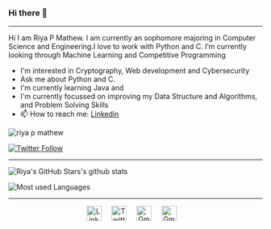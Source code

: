 ### Hi there 👋


----
Hi I am Riya P Mathew. I am currently an sophomore majoring in Computer Science and Engineering.I love to work with Python and C. I’m currently looking through Machine Learning and Competitive Programming

- I'm interested in Cryptography, Web development and Cybersecurity
- Ask me about Python and C.
- I'm currently learning Java and 
- I'm currently focussed on improving my Data Structure and Algorithms, and Problem Solving Skills
- 📫 How to reach me:  [Linkedin](https://www.linkedin.com/in/riya-p-mathew-3ab88b1a0/) 

<p align="left"> <img src="https://komarev.com/ghpvc/?username=RiyaMathew-11" alt="riya p mathew" /> </p>

[![Twitter Follow](https://img.shields.io/twitter/follow/RiyaPMathew2?style=social)](https://twitter.com/RiyaPMathew2)


----


![Riya's GitHub Stars's github stats](https://github-readme-stats.vercel.app/api?username=RiyaMathew-11&show_icons=true&hide=["issues"])

![Most used Languages](https://github-readme-stats.vercel.app/api/top-langs/?username=RiyaMathew-11&&show_icons=true)

----
<p align="center">
  <a href="https://www.linkedin.com/in/riya-p-mathew-3ab88b1a0/"><img src="https://cdn.jsdelivr.net/npm/simple-icons@v3/icons/linkedin.svg" width="30px" alt="LinkedIn"></a> &nbsp; &nbsp;
  <a href="https://twitter.com/RiyaPMathew2"><img src="https://cdn.jsdelivr.net/npm/simple-icons@v3/icons/twitter.svg" width="30px" alt="Twitter"></a> &nbsp; &nbsp;
  <a href="riyapmathew2000@gmail.com"><img src="https://cdn.jsdelivr.net/npm/simple-icons@v3/icons/gmail.svg" width="30px" alt="Gmail"></a> &nbsp; &nbsp;
  <a href="https://medium.com/@riyapmathew2000"><img src="https://cdn.jsdelivr.net/npm/simple-icons@v3/icons/medium.svg" width="30px" alt="Gmail"></a> &nbsp; &nbsp;

  </p>
